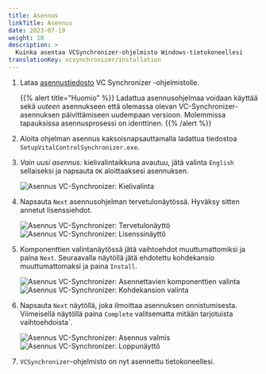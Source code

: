 ```yaml
---
title: Asennus
linkTitle: Asennus
date: 2023-07-19
weight: 10
description: >
  Kuinka asentaa VCSynchronizer-ohjelmisto Windows-tietokoneellesi
translationKey: vcsynchronizer/installation
---
```

1. Lataa [asennustiedosto](/download/SetupVitalControlSynchronizer.exe) VC Synchronizer -ohjelmistolle.

   {{% alert title="Huomio" %}}
  Ladattua asennusohjelmaa voidaan käyttää sekä *uuteen* asennukseen että olemassa olevan VC-Synchronizer-asennuksen päivittämiseen uudempaan versioon. Molemmissa tapauksissa asennusprosessi on identtinen.
   {{% /alert %}}

2. Aloita ohjelman asennus kaksoisnapsauttamalla ladattua tiedostoa `SetupVitalControlSynchronizer.exe`.

3. *Vain uusi asennus:* kielivalintaikkuna avautuu, jätä valinta `English` sellaiseksi ja napsauta `OK` aloittaaksesi asennuksen.

   ![Asennus VC-Synchronizer: Kielivalinta](../images/installation/lang-select.png "Kielivalinta")

4. Napsauta `Next` asennusohjelman tervetulonäytössä. Hyväksy sitten annetut lisenssiehdot.

   ![Asennus VC-Synchronizer: Tervetulonäyttö](../images/installation/welcome.png "Tervetulonäyttö") ![Asennus VC-Synchronizer: Lisenssinäyttö](../images/installation/license.png "Lisenssinäyttö")

5. Komponenttien valintanäytössä jätä vaihtoehdot muuttumattomiksi ja paina `Next`. Seuraavalla näytöllä jätä ehdotettu kohdekansio muuttumattomaksi ja paina `Install`.

   ![Asennus VC-Synchronizer: Asennettavien komponenttien valinta](../images/installation/components.png "Komponenttien valinta") ![Asennus VC-Synchronizer: Kohdekansion valinta](../images/installation/install-dir.png "Kohdekansion valinta")

6. Napsauta `Next` näytöllä, joka ilmoittaa asennuksen onnistumisesta. Viimeisellä näytöllä paina `Complete` valitsematta mitään tarjotuista vaihtoehdoista`.

   ![Asennus VC-Synchronizer: Asennus valmis](../images/installation/completed.png "Asennus valmis") ![Asennus VC-Synchronizer: Loppunäyttö](../images/installation/finish.png "Asennus onnistui")

7. `VCSynchronizer`-ohjelmisto on nyt asennettu tietokoneellesi.
